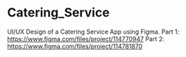 # Catering_Service
UI/UX Design of a Catering Service App using Figma. 
Part 1: https://www.figma.com/files/project/114770947 
Part 2: https://www.figma.com/files/project/114781870
